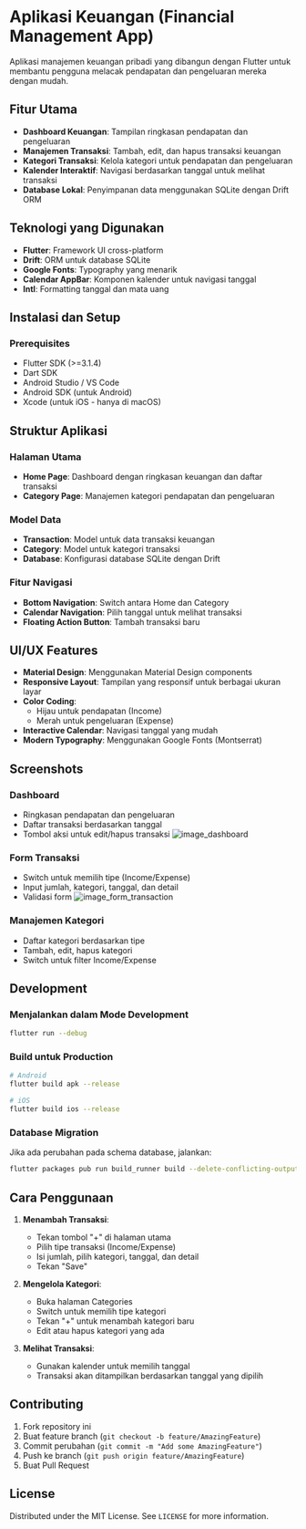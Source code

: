 ﻿# Aplikasi Keuangan (Financial Management App)

Aplikasi manajemen keuangan pribadi yang dibangun dengan Flutter untuk membantu pengguna melacak pendapatan dan pengeluaran mereka dengan mudah.

##  Fitur Utama

- **Dashboard Keuangan**: Tampilan ringkasan pendapatan dan pengeluaran
- **Manajemen Transaksi**: Tambah, edit, dan hapus transaksi keuangan
- **Kategori Transaksi**: Kelola kategori untuk pendapatan dan pengeluaran
- **Kalender Interaktif**: Navigasi berdasarkan tanggal untuk melihat transaksi
- **Database Lokal**: Penyimpanan data menggunakan SQLite dengan Drift ORM

##  Teknologi yang Digunakan

- **Flutter**: Framework UI cross-platform
- **Drift**: ORM untuk database SQLite
- **Google Fonts**: Typography yang menarik
- **Calendar AppBar**: Komponen kalender untuk navigasi tanggal
- **Intl**: Formatting tanggal dan mata uang

##  Instalasi dan Setup

### Prerequisites

- Flutter SDK (>=3.1.4)
- Dart SDK
- Android Studio / VS Code
- Android SDK (untuk Android)
- Xcode (untuk iOS - hanya di macOS)

##  Struktur Aplikasi

### Halaman Utama
- **Home Page**: Dashboard dengan ringkasan keuangan dan daftar transaksi
- **Category Page**: Manajemen kategori pendapatan dan pengeluaran

### Model Data
- **Transaction**: Model untuk data transaksi keuangan
- **Category**: Model untuk kategori transaksi
- **Database**: Konfigurasi database SQLite dengan Drift

### Fitur Navigasi
- **Bottom Navigation**: Switch antara Home dan Category
- **Calendar Navigation**: Pilih tanggal untuk melihat transaksi
- **Floating Action Button**: Tambah transaksi baru

##  UI/UX Features

- **Material Design**: Menggunakan Material Design components
- **Responsive Layout**: Tampilan yang responsif untuk berbagai ukuran layar
- **Color Coding**: 
  - Hijau untuk pendapatan (Income)
  - Merah untuk pengeluaran (Expense)
- **Interactive Calendar**: Navigasi tanggal yang mudah
- **Modern Typography**: Menggunakan Google Fonts (Montserrat)

##  Screenshots

### Dashboard
- Ringkasan pendapatan dan pengeluaran
- Daftar transaksi berdasarkan tanggal
- Tombol aksi untuk edit/hapus transaksi
![image_dashboard](https://github.com/vinntodev/financial_recording/blob/6849f58225a4bc92958190a2a2c37a0bdf0517b6/home-page.png)

### Form Transaksi
- Switch untuk memilih tipe (Income/Expense)
- Input jumlah, kategori, tanggal, dan detail
- Validasi form
![image_form_transaction](https://github.com/vinntodev/financial_recording/blob/b449830a5774edd1cc9dcdb21765991d53cded71/add-transaction.png)

### Manajemen Kategori
- Daftar kategori berdasarkan tipe
- Tambah, edit, hapus kategori
- Switch untuk filter Income/Expense

##  Development

### Menjalankan dalam Mode Development
```bash
flutter run --debug
```

### Build untuk Production
```bash
# Android
flutter build apk --release

# iOS
flutter build ios --release
```

### Database Migration
Jika ada perubahan pada schema database, jalankan:
```bash
flutter packages pub run build_runner build --delete-conflicting-outputs
```

##  Cara Penggunaan

1. **Menambah Transaksi**:
   - Tekan tombol "+" di halaman utama
   - Pilih tipe transaksi (Income/Expense)
   - Isi jumlah, pilih kategori, tanggal, dan detail
   - Tekan "Save"

2. **Mengelola Kategori**:
   - Buka halaman Categories
   - Switch untuk memilih tipe kategori
   - Tekan "+" untuk menambah kategori baru
   - Edit atau hapus kategori yang ada

3. **Melihat Transaksi**:
   - Gunakan kalender untuk memilih tanggal
   - Transaksi akan ditampilkan berdasarkan tanggal yang dipilih

##  Contributing

1. Fork repository ini
2. Buat feature branch (`git checkout -b feature/AmazingFeature`)
3. Commit perubahan (`git commit -m "Add some AmazingFeature"`)
4. Push ke branch (`git push origin feature/AmazingFeature`)
5. Buat Pull Request

##  License

Distributed under the MIT License. See `LICENSE` for more information.




